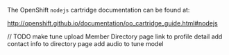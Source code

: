 The OpenShift `nodejs` cartridge documentation can be found at:

http://openshift.github.io/documentation/oo_cartridge_guide.html#nodejs

// TODO
make tune upload
Member Directory page link to profile detail
add contact info to directory page
add audio to tune model
